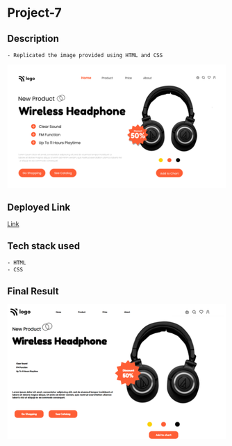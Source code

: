 # Project-7

## Description

    - Replicated the image provided using HTML and CSS

![Image](/7.png)

## Deployed Link

[Link](https://shwetank-project-7.netlify.app/)

## Tech stack used

    - HTML
    - CSS

## Final Result

![Img](/Product-Home-Page.png)